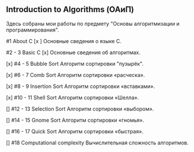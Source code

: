 ## Introduction to Algorithms (ОАиП)

Здесь собраны мои работы по предмету "Основы алгоритмизации и программирования". 

#1 About C
[x ] Основные сведения о языке С.

#2 - 3 Basic C
[x] Основные сведения об алгоритмах.

[x] #4 - 5 Bubble Sort
Алгоритм сортировки "пузырёк".

[x] #6 - 7 Comb Sort
Алгоритм сортировки «расческа».

[x] #8 - 9 Insertion Sort
Алгоритм сортировки «вставками».

[x] #10 - 11 Shell Sort
Алгоритм сортировки «Шелла».

[] #12 - 13 Selection Sort
Алгоритм сортировки «выбором».

[] #14 - 15 Gnome Sort
Алгоритм сортировки «гномья».

[] #16 - 17 Quick Sort
Алгоритм сортировки «быстрая».

[] #18 Computational complexity
Вычислительная сложность алгоритмов.
